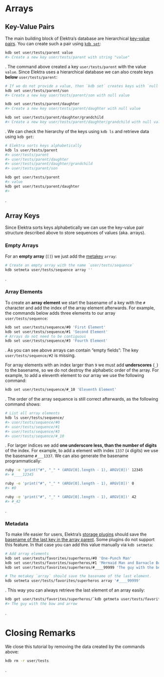 # Arrays

## Key-Value Pairs

The main building block of Elektra’s database are hierarchical [key-value pairs](https://en.wikipedia.org/wiki/Key-value_database). You can create such a pair using [`kdb set`](../help/kdb-set.md):

```sh
kdb set user/tests/parent value
#> Create a new key user/tests/parent with string "value"
```

. The command above created a key `user/tests/parent` with the value `value`. Since Elektra uses a hierarchical database we can also create keys **below** `user/tests/parent`:

```sh
# If we do not provide a value, then `kdb set` creates keys with `null` values.
kdb set user/tests/parent/son
#> Create a new key user/tests/parent/son with null value

kdb set user/tests/parent/daughter
#> Create a new key user/tests/parent/daughter with null value

kdb set user/tests/parent/daughter/grandchild
#> Create a new key user/tests/parent/daughter/grandchild with null value
```

. We can check the hierarchy of the keys using `kdb ls` and retrieve data using `kdb get`:

```sh
# Elektra sorts keys alphabetically
kdb ls user/tests/parent
#> user/tests/parent
#> user/tests/parent/daughter
#> user/tests/parent/daughter/grandchild
#> user/tests/parent/son

kdb get user/tests/parent
#> value
kdb get user/tests/parent/daughter
#>
```

.

## Array Keys

Since Elektra sorts keys alphabetically we can use the key-value pair structure described above to store sequences of values (aka. arrays).

### Empty Arrays

For an **empty array** (`[]`) we just add the [metakey](../help/elektra-metadata.md) `array`:

```sh
# Create an empty array with the name `user/tests/sequence`
kdb setmeta user/tests/sequence array ''
```

.

### Array Elements

To create an **array element** we start the basename of a key with the `#` character and add the index of the array element afterwards. For example, the commands below adds three elements to our array `user/tests/sequence`:

```sh
kdb set user/tests/sequence/#0 'First Element'
kdb set user/tests/sequence/#1 'Second Element'
# Arrays do not need to be contiguous
kdb set user/tests/sequence/#3 'Fourth Element'
```

. As you can see above arrays can contain “empty fields”: The key `user/tests/sequence/#2` is missing.

For array elements with an index larger than `9` we must add **underscores** (`_`) to the basename, so we do not destroy the alphabetic order of the array. For example, to add a eleventh element to our array we use the following command:

```sh
kdb set user/tests/sequence/#_10 'Eleventh Element'
```

. The order of the array sequence is still correct afterwards, as the following command shows:

```sh
# List all array elements
kdb ls user/tests/sequence/
#> user/tests/sequence/#0
#> user/tests/sequence/#1
#> user/tests/sequence/#3
#> user/tests/sequence/#_10
```

. For larger indices we add **one underscore less, than the number of digits** of the index. For example, to add a element with index `1337` (`4` digits) we use the basename `#___1337`. We can also generate the basename programmatically:

```bash
ruby -e 'print("#", "_" * (ARGV[0].length - 1), ARGV[0])' 12345
#> #____12345

ruby -e 'print("#", "_" * (ARGV[0].length - 1), ARGV[0])' 0
#> #0

ruby -e 'print("#", "_" * (ARGV[0].length - 1), ARGV[0])' 42
#> #_42
```

.

### Metadata

To make life easier for users, Elektra’s [storage plugins](plugins.md) should save the [basename of the last key in the array parent](../decisions/array.md). Some plugins do not support this feature. In that case you can add this value manually via `kdb setmeta`:

```sh
# Add array elements
kdb set user/tests/favorites/superheros/#0 'One-Punch Man'
kdb set user/tests/favorites/superheros/#1 'Mermaid Man and Barnacle Boy'
kdb set user/tests/favorites/superheros/#____99999 'The guy with the bow and arrow'

# The metakey `array` should save the basename of the last element.
kdb setmeta user/tests/favorites/superheros array '#____99999'
```

. This way you can always retrieve the last element of an array easily:

```sh
kdb get user/tests/favorites/superheros/`kdb getmeta user/tests/favorites/superheros array`
#> The guy with the bow and arrow
```

.

# Closing Remarks

We close this tutorial by removing the data created by the commands above:

```sh
kdb rm -r user/tests
```

.
